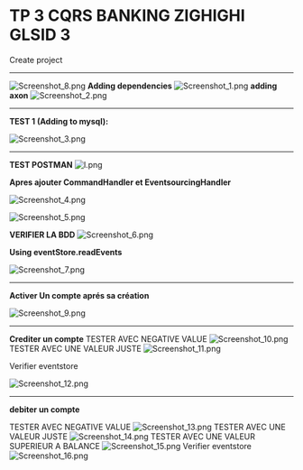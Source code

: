 # TP 3 CQRS BANKING ZIGHIGHI GLSID 3
Create project

------------
![Screenshot_8.png](screens%2FScreenshot_8.png)
**Adding dependencies**
![Screenshot_1.png](screens%2FScreenshot_1.png)
**adding axon**
![Screenshot_2.png](screens%2FScreenshot_2.png)

--------------

**TEST 1 (Adding to mysql):** 

![Screenshot_3.png](screens%2FScreenshot_3.png)

----------------
**TEST POSTMAN**
![l.png](screens%2Fl.png)
 
**Apres ajouter CommandHandler et EventsourcingHandler**

![Screenshot_4.png](screens%2FScreenshot_4.png)

![Screenshot_5.png](screens%2FScreenshot_5.png)

**VERIFIER LA BDD**
![Screenshot_6.png](screens%2FScreenshot_6.png)

**Using eventStore.readEvents**

![Screenshot_7.png](screens%2FScreenshot_7.png)

---------------

**Activer Un compte aprés sa création** 

![Screenshot_9.png](screens%2FScreenshot_9.png)

-------------------

**Crediter un compte** 
TESTER AVEC NEGATIVE VALUE
![Screenshot_10.png](screens%2FScreenshot_10.png)
TESTER AVEC UNE VALEUR JUSTE
![Screenshot_11.png](screens%2FScreenshot_11.png)

Verifier eventstore

![Screenshot_12.png](screens%2FScreenshot_12.png)

-------------

**debiter un compte** 

TESTER AVEC NEGATIVE VALUE
![Screenshot_13.png](screens%2FScreenshot_13.png)
TESTER AVEC UNE VALEUR JUSTE
![Screenshot_14.png](screens%2FScreenshot_14.png)
TESTER AVEC UNE VALEUR SUPERIEUR A BALANCE
![Screenshot_15.png](screens%2FScreenshot_15.png)
Verifier eventstore
![Screenshot_16.png](screens%2FScreenshot_16.png)
